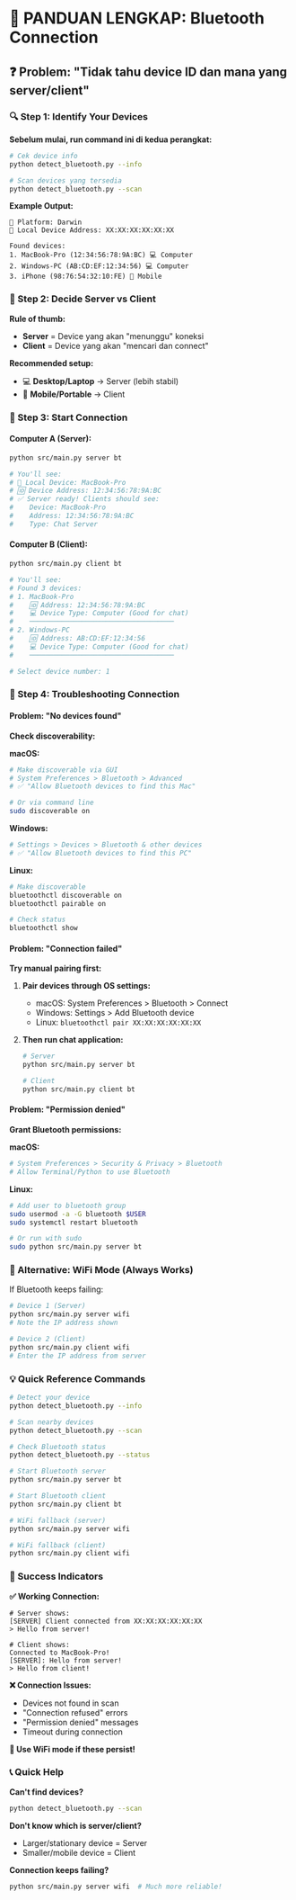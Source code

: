 # 🎯 PANDUAN LENGKAP: Bluetooth Connection

## ❓ Problem: "Tidak tahu device ID dan mana yang server/client"

### 🔍 Step 1: Identify Your Devices

**Sebelum mulai, run command ini di kedua perangkat:**

```bash
# Cek device info
python detect_bluetooth.py --info

# Scan devices yang tersedia
python detect_bluetooth.py --scan
```

**Example Output:**
```
🔵 Platform: Darwin
📱 Local Device Address: XX:XX:XX:XX:XX:XX

Found devices:
1. MacBook-Pro (12:34:56:78:9A:BC) 💻 Computer
2. Windows-PC (AB:CD:EF:12:34:56) 💻 Computer  
3. iPhone (98:76:54:32:10:FE) 📱 Mobile
```

### 🎯 Step 2: Decide Server vs Client

**Rule of thumb:**
- **Server** = Device yang akan "menunggu" koneksi
- **Client** = Device yang akan "mencari dan connect"

**Recommended setup:**
- 💻 **Desktop/Laptop** → Server (lebih stabil)
- 📱 **Mobile/Portable** → Client

### 🚀 Step 3: Start Connection

#### Computer A (Server):
```bash
python src/main.py server bt

# You'll see:
# 📱 Local Device: MacBook-Pro
# 🆔 Device Address: 12:34:56:78:9A:BC
# ✅ Server ready! Clients should see:
#    Device: MacBook-Pro
#    Address: 12:34:56:78:9A:BC
#    Type: Chat Server
```

#### Computer B (Client):
```bash
python src/main.py client bt

# You'll see:
# Found 3 devices:
# 1. MacBook-Pro
#    🆔 Address: 12:34:56:78:9A:BC
#    💻 Device Type: Computer (Good for chat)
#    ────────────────────────────────────
# 2. Windows-PC
#    🆔 Address: AB:CD:EF:12:34:56
#    💻 Device Type: Computer (Good for chat)
#    ────────────────────────────────────

# Select device number: 1
```

### 🔧 Step 4: Troubleshooting Connection

#### Problem: "No devices found"

**Check discoverability:**

**macOS:**
```bash
# Make discoverable via GUI
# System Preferences > Bluetooth > Advanced
# ✅ "Allow Bluetooth devices to find this Mac"

# Or via command line
sudo discoverable on
```

**Windows:**
```bash
# Settings > Devices > Bluetooth & other devices
# ✅ "Allow Bluetooth devices to find this PC"
```

**Linux:**
```bash
# Make discoverable
bluetoothctl discoverable on
bluetoothctl pairable on

# Check status
bluetoothctl show
```

#### Problem: "Connection failed"

**Try manual pairing first:**

1. **Pair devices through OS settings:**
   - macOS: System Preferences > Bluetooth > Connect
   - Windows: Settings > Add Bluetooth device
   - Linux: `bluetoothctl pair XX:XX:XX:XX:XX:XX`

2. **Then run chat application:**
   ```bash
   # Server
   python src/main.py server bt
   
   # Client  
   python src/main.py client bt
   ```

#### Problem: "Permission denied"

**Grant Bluetooth permissions:**

**macOS:**
```bash
# System Preferences > Security & Privacy > Bluetooth
# Allow Terminal/Python to use Bluetooth
```

**Linux:**
```bash
# Add user to bluetooth group
sudo usermod -a -G bluetooth $USER
sudo systemctl restart bluetooth

# Or run with sudo
sudo python src/main.py server bt
```

### 🔄 Alternative: WiFi Mode (Always Works)

If Bluetooth keeps failing:

```bash
# Device 1 (Server)
python src/main.py server wifi
# Note the IP address shown

# Device 2 (Client)
python src/main.py client wifi
# Enter the IP address from server
```

### 💡 Quick Reference Commands

```bash
# Detect your device
python detect_bluetooth.py --info

# Scan nearby devices  
python detect_bluetooth.py --scan

# Check Bluetooth status
python detect_bluetooth.py --status

# Start Bluetooth server
python src/main.py server bt

# Start Bluetooth client
python src/main.py client bt

# WiFi fallback (server)
python src/main.py server wifi

# WiFi fallback (client)
python src/main.py client wifi
```

### 🎯 Success Indicators

**✅ Working Connection:**
```
# Server shows:
[SERVER] Client connected from XX:XX:XX:XX:XX:XX
> Hello from server!

# Client shows:  
Connected to MacBook-Pro!
[SERVER]: Hello from server!
> Hello from client!
```

**❌ Connection Issues:**
- Devices not found in scan
- "Connection refused" errors
- "Permission denied" messages
- Timeout during connection

**🔄 Use WiFi mode if these persist!**

### 📞 Quick Help

**Can't find devices?**
```bash
python detect_bluetooth.py --scan
```

**Don't know which is server/client?**
- Larger/stationary device = Server
- Smaller/mobile device = Client

**Connection keeps failing?**
```bash
python src/main.py server wifi  # Much more reliable!
```
